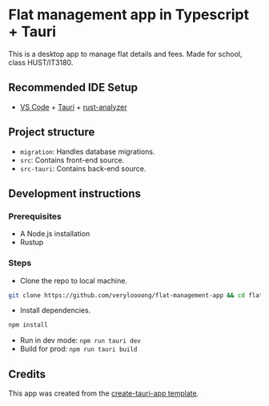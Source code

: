 # Flat management app in Typescript + Tauri

This is a desktop app to manage flat details and fees. Made for school, class HUST/IT3180.

## Recommended IDE Setup

- [VS Code](https://code.visualstudio.com/) + [Tauri](https://marketplace.visualstudio.com/items?itemName=tauri-apps.tauri-vscode) + [rust-analyzer](https://marketplace.visualstudio.com/items?itemName=rust-lang.rust-analyzer)

## Project structure

- `migration`: Handles database migrations.
- `src`: Contains front-end source.
- `src-tauri`: Contains back-end source.

## Development instructions

### Prerequisites

- A Node.js installation
- Rustup

### Steps

- Clone the repo to local machine.
```bash
git clone https://github.com/veryloooong/flat-management-app && cd flat-management-app
```
- Install dependencies.
```bash
npm install
```
- Run in dev mode: `npm run tauri dev`
- Build for prod: `npm run tauri build`

## Credits

This app was created from the [create-tauri-app template](https://tauri.app).